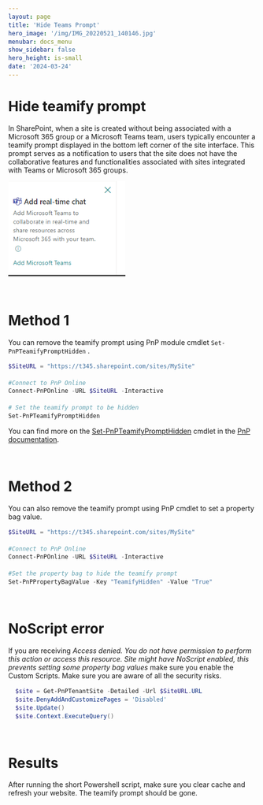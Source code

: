 ```yaml
---
layout: page
title: 'Hide Teams Prompt'
hero_image: '/img/IMG_20220521_140146.jpg'
menubar: docs_menu
show_sidebar: false
hero_height: is-small
date: '2024-03-24'
---
```


<h1>Hide teamify prompt</h1>

In SharePoint, when a site is created without being associated with a Microsoft 365 group or a Microsoft Teams team, users typically encounter a teamify prompt displayed in the bottom left corner of the site interface. This prompt serves as a notification to users that the site does not have the collaborative features and functionalities associated with sites integrated with Teams or Microsoft 365 groups. 

<img src="/articles/images/teamify1.PNG"><br/>

<br/>
<h1>Method 1</h1>

You can remove the teamify prompt using PnP module cmdlet `Set-PnPTeamifyPromptHidden` . 


```powershell
$SiteURL = "https://t345.sharepoint.com/sites/MySite"
 
#Connect to PnP Online
Connect-PnPOnline -URL $SiteURL -Interactive

# Set the teamify prompt to be hidden
Set-PnPTeamifyPromptHidden
```

You can find more on the [Set-PnPTeamifyPromptHidden](https://pnp.github.io/powershell/cmdlets/Set-PnPTeamifyPromptHidden.html) cmdlet 
in the [PnP documentation](https://pnp.github.io).


<br/>
<h1>Method 2</h1>

You can also remove the teamify prompt using PnP cmdlet to set a property bag value. 

```powershell
$SiteURL = "https://t345.sharepoint.com/sites/MySite"
 
#Connect to PnP Online
Connect-PnPOnline -URL $SiteURL -Interactive
 
#Set the property bag to hide the teamify prompt
Set-PnPPropertyBagValue -Key "TeamifyHidden" -Value "True"
```

<br/>
<h1>NoScript error</h1>

If you are receiving <i>Access denied. You do not have permission to perform this action or access this resource. Site might have NoScript enabled, this prevents setting some property bag values</i> make sure you enable the Custom Scripts. Make sure you are aware of all the security risks.


```powershell
  $site = Get-PnPTenantSite -Detailed -Url $SiteURL.URL
  $site.DenyAddAndCustomizePages = 'Disabled'
  $site.Update()
  $site.Context.ExecuteQuery()
```

<br/>
<h1>Results</h1>
After running the short Powershell script, make sure you clear cache and refresh your website. The teamify prompt should be gone.
